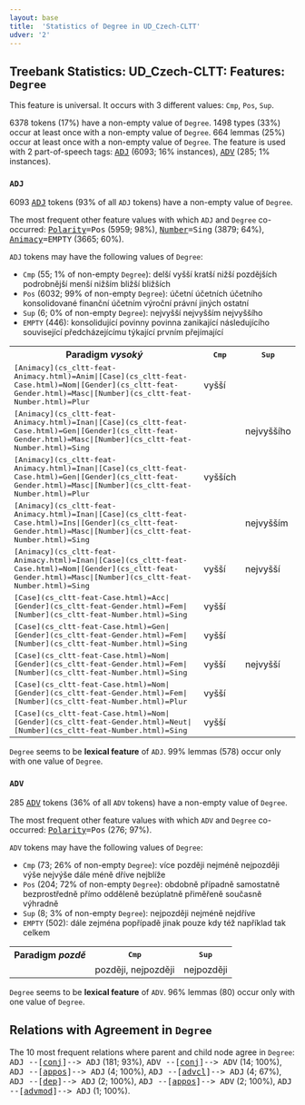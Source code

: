 ```yaml
---
layout: base
title:  'Statistics of Degree in UD_Czech-CLTT'
udver: '2'
---
```


## Treebank Statistics: UD_Czech-CLTT: Features: `Degree`

This feature is universal.
It occurs with 3 different values: `Cmp`, `Pos`, `Sup`.

6378 tokens (17%) have a non-empty value of `Degree`.
1498 types (33%) occur at least once with a non-empty value of `Degree`.
664 lemmas (25%) occur at least once with a non-empty value of `Degree`.
The feature is used with 2 part-of-speech tags: <tt>[ADJ](cs_cltt-pos-ADJ.html)</tt> (6093; 16% instances), <tt>[ADV](cs_cltt-pos-ADV.html)</tt> (285; 1% instances).

### `ADJ`

6093 <tt>[ADJ](cs_cltt-pos-ADJ.html)</tt> tokens (93% of all `ADJ` tokens) have a non-empty value of `Degree`.

The most frequent other feature values with which `ADJ` and `Degree` co-occurred: <tt>[Polarity](cs_cltt-feat-Polarity.html)</tt><tt>=Pos</tt> (5959; 98%), <tt>[Number](cs_cltt-feat-Number.html)</tt><tt>=Sing</tt> (3879; 64%), <tt>[Animacy](cs_cltt-feat-Animacy.html)</tt><tt>=EMPTY</tt> (3665; 60%).

`ADJ` tokens may have the following values of `Degree`:

* `Cmp` (55; 1% of non-empty `Degree`): delší vyšší kratší nižší pozdějších podrobnější menší nižším bližší bližších
* `Pos` (6032; 99% of non-empty `Degree`): účetní účetních účetního konsolidované finanční účetním výroční právní jiných ostatní
* `Sup` (6; 0% of non-empty `Degree`): nejvyšší nejvyšším nejvyššího
* `EMPTY` (446): konsolidující povinny povinna zanikající následujícího související předcházejícímu týkající prvním přejímající

<table>
  <tr><th>Paradigm <i>vysoký</i></th><th><tt>Cmp</tt></th><th><tt>Sup</tt></th></tr>
  <tr><td><tt><tt>[Animacy](cs_cltt-feat-Animacy.html)</tt><tt>=Anim</tt>|<tt>[Case](cs_cltt-feat-Case.html)</tt><tt>=Nom</tt>|<tt>[Gender](cs_cltt-feat-Gender.html)</tt><tt>=Masc</tt>|<tt>[Number](cs_cltt-feat-Number.html)</tt><tt>=Plur</tt></tt></td><td>vyšší</td><td></td></tr>
  <tr><td><tt><tt>[Animacy](cs_cltt-feat-Animacy.html)</tt><tt>=Inan</tt>|<tt>[Case](cs_cltt-feat-Case.html)</tt><tt>=Gen</tt>|<tt>[Gender](cs_cltt-feat-Gender.html)</tt><tt>=Masc</tt>|<tt>[Number](cs_cltt-feat-Number.html)</tt><tt>=Sing</tt></tt></td><td></td><td>nejvyššího</td></tr>
  <tr><td><tt><tt>[Animacy](cs_cltt-feat-Animacy.html)</tt><tt>=Inan</tt>|<tt>[Case](cs_cltt-feat-Case.html)</tt><tt>=Gen</tt>|<tt>[Gender](cs_cltt-feat-Gender.html)</tt><tt>=Masc</tt>|<tt>[Number](cs_cltt-feat-Number.html)</tt><tt>=Plur</tt></tt></td><td>vyšších</td><td></td></tr>
  <tr><td><tt><tt>[Animacy](cs_cltt-feat-Animacy.html)</tt><tt>=Inan</tt>|<tt>[Case](cs_cltt-feat-Case.html)</tt><tt>=Ins</tt>|<tt>[Gender](cs_cltt-feat-Gender.html)</tt><tt>=Masc</tt>|<tt>[Number](cs_cltt-feat-Number.html)</tt><tt>=Sing</tt></tt></td><td></td><td>nejvyšším</td></tr>
  <tr><td><tt><tt>[Animacy](cs_cltt-feat-Animacy.html)</tt><tt>=Inan</tt>|<tt>[Case](cs_cltt-feat-Case.html)</tt><tt>=Nom</tt>|<tt>[Gender](cs_cltt-feat-Gender.html)</tt><tt>=Masc</tt>|<tt>[Number](cs_cltt-feat-Number.html)</tt><tt>=Sing</tt></tt></td><td>vyšší</td><td>nejvyšší</td></tr>
  <tr><td><tt><tt>[Case](cs_cltt-feat-Case.html)</tt><tt>=Acc</tt>|<tt>[Gender](cs_cltt-feat-Gender.html)</tt><tt>=Fem</tt>|<tt>[Number](cs_cltt-feat-Number.html)</tt><tt>=Sing</tt></tt></td><td>vyšší</td><td></td></tr>
  <tr><td><tt><tt>[Case](cs_cltt-feat-Case.html)</tt><tt>=Gen</tt>|<tt>[Gender](cs_cltt-feat-Gender.html)</tt><tt>=Fem</tt>|<tt>[Number](cs_cltt-feat-Number.html)</tt><tt>=Sing</tt></tt></td><td>vyšší</td><td></td></tr>
  <tr><td><tt><tt>[Case](cs_cltt-feat-Case.html)</tt><tt>=Nom</tt>|<tt>[Gender](cs_cltt-feat-Gender.html)</tt><tt>=Fem</tt>|<tt>[Number](cs_cltt-feat-Number.html)</tt><tt>=Sing</tt></tt></td><td>vyšší</td><td>nejvyšší</td></tr>
  <tr><td><tt><tt>[Case](cs_cltt-feat-Case.html)</tt><tt>=Nom</tt>|<tt>[Gender](cs_cltt-feat-Gender.html)</tt><tt>=Fem</tt>|<tt>[Number](cs_cltt-feat-Number.html)</tt><tt>=Plur</tt></tt></td><td>vyšší</td><td></td></tr>
  <tr><td><tt><tt>[Case](cs_cltt-feat-Case.html)</tt><tt>=Nom</tt>|<tt>[Gender](cs_cltt-feat-Gender.html)</tt><tt>=Neut</tt>|<tt>[Number](cs_cltt-feat-Number.html)</tt><tt>=Sing</tt></tt></td><td>vyšší</td><td></td></tr>
</table>

`Degree` seems to be **lexical feature** of `ADJ`. 99% lemmas (578) occur only with one value of `Degree`.

### `ADV`

285 <tt>[ADV](cs_cltt-pos-ADV.html)</tt> tokens (36% of all `ADV` tokens) have a non-empty value of `Degree`.

The most frequent other feature values with which `ADV` and `Degree` co-occurred: <tt>[Polarity](cs_cltt-feat-Polarity.html)</tt><tt>=Pos</tt> (276; 97%).

`ADV` tokens may have the following values of `Degree`:

* `Cmp` (73; 26% of non-empty `Degree`): více později nejméně nejpozději výše nejvýše dále méně dříve nejblíže
* `Pos` (204; 72% of non-empty `Degree`): obdobně případně samostatně bezprostředně přímo odděleně bezúplatně přiměřeně současně výhradně
* `Sup` (8; 3% of non-empty `Degree`): nejpozději nejméně nejdříve
* `EMPTY` (502): dále zejména popřípadě jinak pouze kdy též například tak celkem

<table>
  <tr><th>Paradigm <i>pozdě</i></th><th><tt>Cmp</tt></th><th><tt>Sup</tt></th></tr>
  <tr><td><tt></tt></td><td>později, nejpozději</td><td>nejpozději</td></tr>
</table>

`Degree` seems to be **lexical feature** of `ADV`. 96% lemmas (80) occur only with one value of `Degree`.

## Relations with Agreement in `Degree`

The 10 most frequent relations where parent and child node agree in `Degree`:
<tt>ADJ --[<a href="../dep/conj.html">conj</a>]--> ADJ</tt> (181; 93%),
<tt>ADV --[<a href="../dep/conj.html">conj</a>]--> ADV</tt> (14; 100%),
<tt>ADJ --[<a href="../dep/appos.html">appos</a>]--> ADJ</tt> (4; 100%),
<tt>ADJ --[<a href="../dep/advcl.html">advcl</a>]--> ADJ</tt> (4; 67%),
<tt>ADJ --[<a href="../dep/dep.html">dep</a>]--> ADJ</tt> (2; 100%),
<tt>ADJ --[<a href="../dep/appos.html">appos</a>]--> ADV</tt> (2; 100%),
<tt>ADJ --[<a href="../dep/advmod.html">advmod</a>]--> ADJ</tt> (1; 100%).


